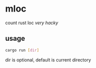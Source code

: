 # mloc
count rust loc *very hacky*

## usage
```sh
cargo run [dir]
```
dir is optional, default is current directory